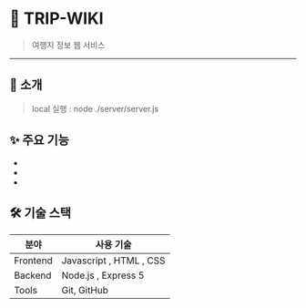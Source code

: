# 📌 TRIP-WIKI

> 여행지 정보 웹 서비스

---

## 📖 소개

> local 실행 : node ./server/server.js

## ✨ 주요 기능

-
-
-

## 🛠 기술 스택

| 분야     | 사용 기술               |
| -------- | ----------------------- |
| Frontend | Javascript , HTML , CSS |
| Backend  | Node.js , Express 5     |
| Tools    | Git, GitHub             |
